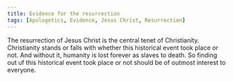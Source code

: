 ```yaml
---
title: Evidence for the resurrection
tags: [Apologetics, Evidence, Jesus Christ, Resurrection]
---
```

The resurrection of Jesus Christ is the central tenet of Christianity. Christianity stands or falls with whether this historical event took place or not. And without it, humanity is lost forever as slaves to death. So finding out uf this historical event took place or not should be of outmost interest to everyone.
